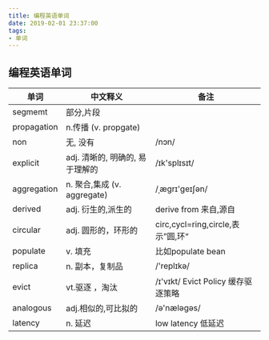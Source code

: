 ```yaml
---
title: 编程英语单词
date: 2019-02-01 23:37:00
tags: 
- 单词
---
```




## 编程英语单词

| 单词        | 中文释义                          | 备注                                 |
| ----------- | --------------------------------- | ------------------------------------ |
| segmemt     | 部分,片段                         |                                      |
| propagation | n.传播  (v. propgate)             |                                      |
| non         | 无, 没有                          | /nɔn/                                |
| explicit    | adj. 清晰的, 明确的, 易于理解的   | /ɪk'splɪsɪt/                         |
| aggregation | n. 聚合,集成      (v.  aggregate) | /ˌæɡrɪ'ɡeɪʃən/                       |
| derived     | adj. 衍生的,派生的                | derive from 来自,源自                |
| circular    | adj. 圆形的，环形的               | circ,cycl=ring,circle,表示”圆,环“    |
| populate    | v. 填充                           | 比如populate bean                    |
| replica     | n. 副本，复制品                   | /'replɪkə/                           |
| evict       | vt.驱逐 ，淘汰                    | /ɪ'vɪkt/   Evict Policy 缓存驱逐策略 |
| analogous   | adj.相似的,可比拟的               | /ə'næləgəs/                          |
| latency     | n. 延迟                           | low latency 低延迟                   |

